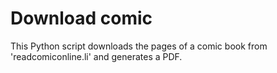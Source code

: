 # Download comic
This Python script downloads the pages of a comic book from 'readcomiconline.li' and generates a PDF.
